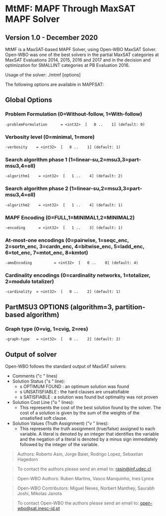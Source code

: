 # MtMF: MAPF Through MaxSAT MAPF Solver
## Version 1.0 - December 2020

MtMF is a MaxSAT-based MAPF Solver, using Open-WBO MaxSAT Solver.
Open-WBO was one of the best solvers in the partial MaxSAT categories at 
MaxSAT Evaluations 2014, 2015, 2016 and 2017 and in the decision and 
optimization for SMALLINT categories at PB Evaluation 2016.

Usage of the solver:
./mtmf [options] <input-file> <output-file>

The following options are available in MAPFSAT:

## Global Options
### Problem Formulation (0=Without-follow, 1=With-follow)
```-problemFormulation      = <int32>  [   0 ..    1] (default: 0)```

### Verbosity level (0=minimal, 1=more)
```-verbosity    = <int32>  [   0 ..    1] (default: 1)```

### Search algorithm phase 1 (1=linear-su,2=msu3,3=part-msu3,4=oll)
```-algorithm1    = <int32>  [   1 ..    4] (default: 2)```

### Search algorithm phase 2 (1=linear-su,2=msu3,3=part-msu3,4=oll)
```-algorithm2    = <int32>  [   1 ..    4] (default: 1)```

### MAPF Encoding (0=FULL,1=MINIMAL1,2=MINIMAL2)
```-encoding      = <int32>  [   1 ..    3] (default: 1)```

### At-most-one encodings (0=pairwise, 1=seqc_enc, 2=sortn_enc, 3=cardn_enc, 4=bitwise_enc, 5=ladd_enc, 6=tot_enc, 7=mtot_enc, 8=kmtot)
```-amoEncoding          = <int32>  [   0 ..    8] (default: 4)```

### Cardinality encodings (0=cardinality networks, 1=totalizer, 2=modulo totalizer)
```-cardinality  = <int32>  [   0 ..    2] (default: 1)```
       
## PartMSU3 OPTIONS (algorithm=3, partition-based algorithm)
### Graph type (0=vig, 1=cvig, 2=res)
```-graph-type   = <int32>  [   0 ..    2] (default: 2)```

## Output of solver
Open-WBO follows the standard output of MaxSAT solvers:
* Comments ("c " lines) 
* Solution Status ("s " line):
  * s OPTIMUM FOUND : an optimum solution was found
  * s UNSATISFIABLE : the hard clauses are unsatisfiable
  * s SATISFIABLE   : a solution was found but optimality was not proven
* Solution Cost Line ("o " lines):
  * This represents the cost of the best solution found by the solver. The cost 
  of a solution is given by the sum of the weights of the unsatisfied soft clause.
* Solution Values (Truth Assignment) ("v " lines): 
  * This represents the truth assignment (true/false) assigned to each variable. 
  A literal is denoted by an integer that identifies the variable and the negation 
  of a literal is denoted by a minus sign immediately followed by the integer of 
  the variable.
  
> Authors: Roberto Asin, Jorge Baier, Rodrigo Lopez, Sebastian Hagedorn

> To contact the authors please send an email to:  rasin@inf.udec.cl

> Open-WBO Authors: Ruben Martins, Vasco Manquinho, Ines Lynce

> Open-WBO Contributors: Miguel Neves, Norbert Manthey, Saurabh Joshi, Mikolas Janota

> To contact Open-WBO the authors please send an email to:  open-wbo@sat.inesc-id.pt

